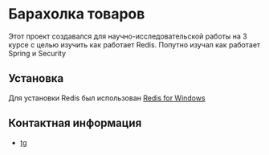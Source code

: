 # Барахолка товаров

Этот проект создавался для научно-исследовательской работы на 3 курсе с целью изучить как работает Redis.
Попутно изучал как работает Spring и Security

## Установка
Для установки Redis был использован [Redis for Windows](https://github.com/microsoftarchive/redis)

## Контактная информация
* [tg](https://t.me/svartosan)
